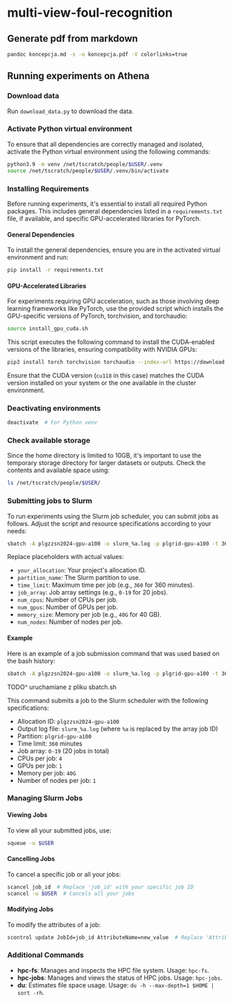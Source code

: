 # multi-view-foul-recognition

## Generate pdf from markdown
```bash
pandoc koncepcja.md -s -o koncepcja.pdf -V colorlinks=true
```

## Running experiments on Athena

### Download data
Run `download_data.py` to download the data.

### Activate Python virtual environment
To ensure that all dependencies are correctly managed and isolated, activate the Python virtual environment using the following commands:
```bash
python3.9 -m venv /net/tscratch/people/$USER/.venv
source /net/tscratch/people/$USER/.venv/bin/activate
```

### Installing Requirements
Before running experiments, it's essential to install all required Python packages. This includes general dependencies listed in a `requirements.txt` file, if available, and specific GPU-accelerated libraries for PyTorch.
#### General Dependencies
To install the general dependencies, ensure you are in the activated virtual environment and run:
```bash
pip install -r requirements.txt
```

#### GPU-Accelerated Libraries
For experiments requiring GPU acceleration, such as those involving deep learning frameworks like PyTorch, use the provided script which installs the GPU-specific versions of PyTorch, torchvision, and torchaudio:
```bash
source install_gpu_cuda.sh
```

This script executes the following command to install the CUDA-enabled versions of the libraries, ensuring compatibility with NVIDIA GPUs:
```bash
pip3 install torch torchvision torchaudio --index-url https://download.pytorch.org/whl/cu118
```

Ensure that the CUDA version (`cu118` in this case) matches the CUDA version installed on your system or the one available in the cluster environment.

### Deactivating environments
```bash
deactivate  # For Python venv
```

### Check available storage
Since the home directory is limited to 10GB, it's important to use the temporary storage directory for larger datasets or outputs. Check the contents and available space using:
```bash
ls /net/tscratch/people/$USER/
```

### Submitting jobs to Slurm
To run experiments using the Slurm job scheduler, you can submit jobs as follows. Adjust the script and resource specifications according to your needs:
```bash
sbatch -A plgzzsn2024-gpu-a100 -o slurm_%a.log -p plgrid-gpu-a100 -t 360 -c 4 --gres gpu:1 --mem 40G --nodes 1 run_train_vars.sh 
```

Replace placeholders with actual values:
- `your_allocation`: Your project's allocation ID.
- `partition_name`: The Slurm partition to use.
- `time_limit`: Maximum time per job (e.g., `360` for 360 minutes).
- `job_array`: Job array settings (e.g., `0-19` for 20 jobs).
- `num_cpus`: Number of CPUs per job.
- `num_gpus`: Number of GPUs per job.
- `memory_size`: Memory per job (e.g., `40G` for 40 GB).
- `num_nodes`: Number of nodes per job.

#### Example
Here is an example of a job submission command that was used based on the bash history:
```bash
sbatch -A plgzzsn2024-gpu-a100 -o slurm_%a.log -p plgrid-gpu-a100 -t 360 --array 0-1 -c 4 --gres gpu:1 --mem 40G --nodes 1 run_train_vars.sh
```
TODO^ uruchamiane z pliku sbatch.sh

This command submits a job to the Slurm scheduler with the following specifications:
- Allocation ID: `plgzzsn2024-gpu-a100`
- Output log file: `slurm_%a.log` (where `%a` is replaced by the array job ID)
- Partition: `plgrid-gpu-a100`
- Time limit: `360` minutes
- Job array: `0-19` (20 jobs in total)
- CPUs per job: `4`
- GPUs per job: `1`
- Memory per job: `40G`
- Number of nodes per job: `1`

### Managing Slurm Jobs

#### Viewing Jobs
To view all your submitted jobs, use:
```bash
squeue -u $USER
```

#### Cancelling Jobs
To cancel a specific job or all your jobs:
```bash
scancel job_id  # Replace 'job_id' with your specific job ID
scancel -u $USER  # Cancels all your jobs
```

#### Modifying Jobs
To modify the attributes of a job:
```bash
scontrol update JobId=job_id AttributeName=new_value  # Replace 'AttributeName' and 'new_value' appropriately
```

### Additional Commands

- **hpc-fs**: Manages and inspects the HPC file system. Usage: `hpc-fs`.
- **hpc-jobs**: Manages and views the status of HPC jobs. Usage: `hpc-jobs`.
- **du**: Estimates file space usage. Usage: `du -h --max-depth=1 $HOME | sort -rh`.